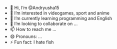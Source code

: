 - 👋 Hi, I’m @Andryusha15
- 👀 I’m interested in videogames, sport and anime
- 🌱 I’m currently learning programming and English
- 💞️ I’m looking to collaborate on ...
- 📫 How to reach me ...
- 😄 Pronouns: ...
- ⚡ Fun fact: I hate fish

<!---
Andryusha15/Andryusha15 is a ✨ special ✨ repository because its `README.md` (this file) appears on your GitHub profile.
You can click the Preview link to take a look at your changes.
--->
